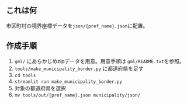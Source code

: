 ## これは何
市区町村の境界座標データを`json/{pref_name}.json`に配置。

## 作成手順
1. `gml/` にあらかじめzipデータを用意。用意手順は `gml/README.txt`を参照。
1. `tools/make_municipality_border.py` に都道府県を足す
1. `cd tools`
1. `streamlit run make_municipality_border.py`
1. 対象の都道府県を選択
1. `mv tools/out/{pref_name}.json municipality/json/`
